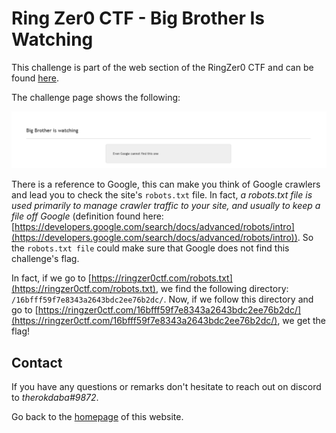 # Ring Zer0 CTF - Big Brother Is Watching

This challenge is part of the web section of the RingZer0 CTF and can be found [here](https://ringzer0ctf.com/challenges/212).

The challenge page shows the following:

![Big%20Bro/chall_page.png](Big%20Bro/chall_page.png)

There is a reference to Google, this can make you think of Google crawlers and lead you to check the site's `robots.txt` file. In fact, *a robots.txt file is used primarily to manage crawler traffic to your site, and usually to keep a file off Google* (definition found here: [https://developers.google.com/search/docs/advanced/robots/intro](https://developers.google.com/search/docs/advanced/robots/intro)). So the `robots.txt file` could make sure that Google does not find this challenge's flag.

In fact, if we go to [https://ringzer0ctf.com/robots.txt](https://ringzer0ctf.com/robots.txt), we find the following directory: `/16bfff59f7e8343a2643bdc2ee76b2dc/`. Now, if we follow this directory and go to [https://ringzer0ctf.com/16bfff59f7e8343a2643bdc2ee76b2dc/](https://ringzer0ctf.com/16bfff59f7e8343a2643bdc2ee76b2dc/), we get the flag!

## Contact
If you have any questions or remarks don't hesitate to reach out on discord to *therokdaba#9872*.

Go back to the [homepage](https://therokdaba.github.io/) of this website.